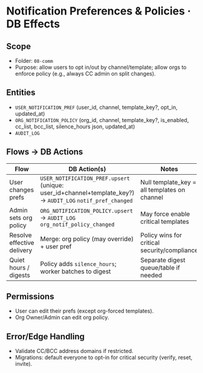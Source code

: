 # Notification Preferences & Policies · DB Effects

## Scope
- Folder: `08-comm`
- Purpose: allow users to opt in/out by channel/template; allow orgs to enforce policy (e.g., always CC admin on split changes).

## Entities
- `USER_NOTIFICATION_PREF` (user_id, channel, template_key?, opt_in, updated_at)
- `ORG_NOTIFICATION_POLICY` (org_id, channel, template_key?, is_enabled, cc_list, bcc_list, silence_hours json, updated_at)
- `AUDIT_LOG`

## Flows → DB Actions
| Flow | DB Action(s) | Notes |
|---|---|---|
| User changes prefs | `USER_NOTIFICATION_PREF.upsert` (unique: user_id+channel+template_key?) → `AUDIT_LOG` `notif_pref_changed` | Null template_key = all templates on channel |
| Admin sets org policy | `ORG_NOTIFICATION_POLICY.upsert` → `AUDIT_LOG` `org_notif_policy_changed` | May force enable critical templates |
| Resolve effective delivery | Merge: org policy (may override) + user pref | Policy wins for critical security/compliance |
| Quiet hours / digests | Policy adds `silence_hours`; worker batches to digest | Separate digest queue/table if needed |

## Permissions
- User can edit their prefs (except org-forced templates).
- Org Owner/Admin can edit org policy.

## Error/Edge Handling
- Validate CC/BCC address domains if restricted.
- Migrations: default everyone to opt-in for critical security (verify, reset, invite).
